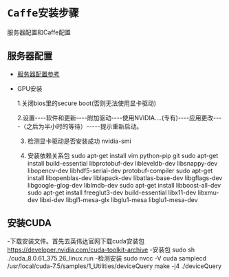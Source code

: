 # `Caffe安装步骤`

服务器配置和Caffe配置
## 服务器配置

 - [服务器配置参考](https://www.cnblogs.com/banju/p/7918895.html) 
 - GPU安装
 
    1.关闭bios里的secure boot(否则无法使用显卡驱动)
    
    2.设置----软件和更新----附加驱动----使用NVIDIA....(专有)----应用更改----（之后为半小时的等待）-----提示重新启动。
    
    3. 检测显卡驱动是否安装成功 nvidia-smi

    4. 安装依赖关系包
 		sudo apt-get install vim python-pip git
        sudo apt-get install build-essential libprotobuf-dev libleveldb-dev libsnappy-dev libopencv-dev libhdf5-serial-dev protobuf-compiler
        sudo apt-get install libopenblas-dev liblapack-dev libatlas-base-dev libgflags-dev libgoogle-glog-dev liblmdb-dev
        sudo apt-get install libboost-all-dev
        sudo apt-get install freeglut3-dev build-essential libx11-dev libxmu-dev libxi-dev libgl1-mesa-glx libglu1-mesa libglu1-mesa-dev

## 安装CUDA
 -下载安装文件。首先去英伟达官网下载cuda安装包
 	https://developer.nvidia.com/cuda-toolkit-archive
-安装包
	sudo sh ./cuda_8.0.61_375.26_linux.run
-检测安装
	sudo nvcc -V
	cuda samplecd /usr/local/cuda-7.5/samples/1_Utilities/deviceQuery
	make -j4
	./deviceQuery
	